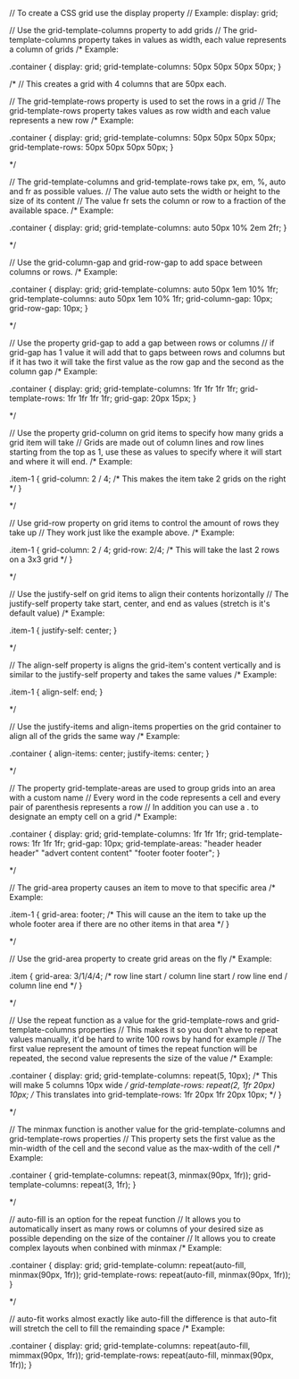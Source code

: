 // To create a CSS grid use the display property
// Example: display: grid;

// Use the grid-template-columns property to add grids
// The grid-template-columns property takes in values as width, each value represents a column of grids
/* Example: 

.container {
  display: grid;
  grid-template-columns: 50px 50px 50px 50px;
}

/*
// This creates a grid with 4 columns that are 50px each.

// The grid-template-rows property is used to set the rows in a grid
// The grid-template-rows property takes values as row width and each value represents a new row
/* Example: 

.container {
  display: grid;
  grid-template-columns: 50px 50px 50px 50px;
  grid-template-rows: 50px 50px 50px 50px;
}

*/ 

// The grid-template-columns and grid-template-rows take px, em, %, auto and fr as possible values.
// The value auto sets the width or height to the size of its content
// The value fr sets the column or row to a fraction of the available space.
/* Example: 

.container {
  display: grid;
  grid-template-columns: auto 50px 10% 2em 2fr;
} 

*/

// Use the grid-column-gap and grid-row-gap to add space between columns or rows.
/* Example: 

.container {
  display: grid;
  grid-template-columns: auto 50px 1em 10% 1fr;
  grid-template-columns: auto 50px 1em 10% 1fr;
  grid-column-gap: 10px;
  grid-row-gap: 10px;
}

*/

// Use the property grid-gap to add a gap between rows or columns
// if grid-gap has 1 value it will add that to gaps between rows and columns but if it has two it will take the first value as the row gap and the second as the column gap
/* Example: 

.container {
  display: grid;
  grid-template-columns: 1fr 1fr 1fr 1fr;
  grid-template-rows: 1fr 1fr 1fr 1fr;
  grid-gap: 20px 15px;
}

*/

// Use the property grid-column on grid items to specify how many grids a grid item will take
// Grids are made out of column lines and row lines starting from the top as 1, use these as values to specify where it will start and where it will end.
/* Example: 

.item-1 {
  grid-column: 2 / 4; /* This makes the item take 2 grids on the right */
}

*/

// Use grid-row property on grid items to control the amount of rows they take up
// They work just like the example above.
/* Example: 

.item-1 {
  grid-column: 2 / 4;
  grid-row: 2/4; /* This will take the last 2 rows on a 3x3 grid */
}

*/

// Use the justify-self on grid items to align their contents horizontally
// The justify-self property take start, center, and end as values (stretch is it's default value)
/* Example:

.item-1 {
  justify-self: center;
}

*/

// The align-self property is aligns the grid-item's content vertically and is similar to the justify-self property and takes the same values
/* Example: 

.item-1 {
  align-self: end;
}

*/

// Use the justify-items and align-items properties on the grid container to align all of the grids the same way
/* Example:

.container {
  align-items: center;
  justify-items: center;
}

*/

// The property grid-template-areas are used to group grids into an area with a custom name
// Every word in the code represents a cell and every pair of parenthesis represents a row
// In addition you can use a . to designate an empty cell on a grid
/* Example:

.container {
  display: grid;
  grid-template-columns: 1fr 1fr 1fr;
  grid-template-rows: 1fr 1fr 1fr;
  grid-gap: 10px;
  grid-template-areas: 
  "header header header"
  "advert content content"
  "footer footer footer";
}

*/

// The grid-area property causes an item to move to that specific area
/* Example: 

.item-1 {
  grid-area: footer; /* This will cause an the item to take up the whole footer area if there are no other items in that area */
}

*/

// Use the grid-area property to create grid areas on the fly
/* Example:

.item {
  grid-area: 3/1/4/4; /* row line start / column line start / row line end / column line end */
}

*/

// Use the repeat function as a value for the grid-template-rows and grid-template-columns properties
// This makes it so you don't ahve to repeat values manually, it'd be hard to write 100 rows by hand for example
// The first value represent the amount of times the repeat function will be repeated, the second value represents the size of the value
/* Example: 

.container {
  display: grid;
  grid-template-columns: repeat(5, 10px); /* This will make 5 columns 10px wide */
  grid-template-rows: repeat(2, 1fr 20px) 10px; /* This translates into grid-template-rows: 1fr 20px 1fr 20px 10px; */
}

*/

// The minmax function is another value for the grid-template-columns and grid-template-rows properties
// This property sets the first value as the min-width of the cell and the second value as the max-wdith of the cell
/* Example: 

.container {
  grid-template-columns: repeat(3, minmax(90px, 1fr));
  grid-template-columns: repeat(3, 1fr);
}

*/

// auto-fill is an option for the repeat function
// It allows you to automatically insert as many rows or columns of your desired size as possible depending on the size of the container
// It allows you to create complex layouts when conbined with minmax
/* Example: 

.container {
  display: grid;
  grid-template-column: repeat(auto-fill, minmax(90px, 1fr));
  grid-template-rows: repeat(auto-fill, minmax(90px, 1fr));
}

*/

// auto-fit works almost exactly like auto-fill the difference is that auto-fit will stretch the cell to fill the remainding space
/* Example:

.container {
  display: grid;
  grid-template-columns: repeat(auto-fill, mimmax(90px, 1fr));
  grid-template-rows: repeat(auto-fill, minmax(90px, 1fr));
}



